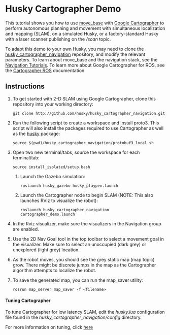 # Husky Cartographer Demo

This tutorial shows you how to use [move_base](http://wiki.ros.org/move_base) with [Google Cartographer](https://github.com/googlecartographer) to perform autonomous planning and movement with simultaneous localization and mapping (SLAM), on a simulated Husky, or a factory-standard Husky with a laser scanner publishing on the */scan* topic.

To adapt this demo to your own Husky, you may need to clone the [husky_cartographer_navigation](http://github.com/husky/husky_cartographer_navigation.git) repository, and modify the relevant parameters. To learn about move_base and the navigation stack, see the [Navigation Tutorials](http://wiki.ros.org/navigation/Tutorials). To learn more about Google Cartographer for ROS, see the [Cartographer ROS](https://google-cartographer-ros.readthedocs.io/en/latest/) documentation.

## Instructions

  1. To get started with 2-D SLAM using Google Cartographer, clone this repository into your working directory:

     `git clone http://github.com/husky/husky_cartographer_navigation.git`

  2. Run the following script to create a workspace and install proto3. This script will also install the packages required to use Cartographer as well as the [husky](https://github.com/husky/husky) package:

     `source $(pwd)/husky_cartographer_navigation/protobuf3_local.sh`

  3. Open two new terminal/tabs, source the workspace for each terminal/tab:

     `source install_isolated/setup.bash`

      1. Launch the Gazebo simulation:

         `roslaunch husky_gazebo husky_playpen.launch`

      2. Launch the Cartographer node to begin SLAM (NOTE: This also launches RViz to visualize the robot):

         `roslaunch husky_cartographer_navigation cartographer_demo.launch`

  4. In the Rviz visualizer, make sure the visualizers in the Navigation group are enabled.

  5. Use the 2D Nav Goal tool in the top toolbar to select a movement goal in the visualizer. Make sure to select an unoccupied (dark grey) or unexplored (light grey) location.

  6. As the robot moves, you should see the grey static map (map topic) grow. There might be discrete jumps in the map as the Cartographer algorithm attempts to localize the robot.

  7. To save the generated map, you can run the map_saver utility:

     `rosrun map_server map_saver -f <filename>`

#### Tuning Cartographer

To tune Cartographer for low latency SLAM, edit the *husky.lua* configuration file found in the *husky_cartographer_navigation/config* directory.

For more information on tuning, click [here](http://google-cartographer-ros.readthedocs.io/en/latest/tuning.html)
